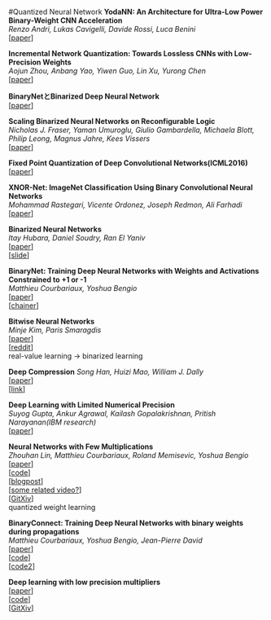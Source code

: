 #Quantized Neural Network
**YodaNN: An Architecture for Ultra-Low Power Binary-Weight CNN Acceleration**  
*Renzo Andri, Lukas Cavigelli, Davide Rossi, Luca Benini*  
[[paper](https://arxiv.org/abs/1606.05487v2)]  

**Incremental Network Quantization: Towards Lossless CNNs with Low-Precision Weights**  
*Aojun Zhou, Anbang Yao, Yiwen Guo, Lin Xu, Yurong Chen*  
[[paper](https://arxiv.org/abs/1702.03044)]  

**BinaryNetとBinarized Deep Neural Network**  
[[paper](https://tkng.org/b/2016/02/12/binarynet-and-binarized-neural-network/)]  

**Scaling Binarized Neural Networks on Reconfigurable Logic**  
*Nicholas J. Fraser, Yaman Umuroglu, Giulio Gambardella, Michaela Blott, Philip Leong, Magnus Jahre, Kees Vissers*  
[[paper](https://arxiv.org/abs/1701.03400)]  

**Fixed Point Quantization of Deep Convolutional Networks(ICML2016)**  
[[paper](http://jmlr.org/proceedings/papers/v48/linb16.pdf)]  

**XNOR-Net: ImageNet Classification Using Binary Convolutional Neural Networks**  
*Mohammad Rastegari, Vicente Ordonez, Joseph Redmon, Ali Farhadi*  
[[paper](http://arxiv.org/abs/1603.05279)]  

**Binarized Neural Networks**  
*Itay Hubara, Daniel Soudry, Ran El Yaniv*  
[[paper](http://arxiv.org/abs/1602.02505)]  
[[slide](https://www.slideshare.net/shotarosano5/binarized-neural-networks?ref=https://www.rco.recruit.co.jp/career/engineer/blog/nipsicdm2016yomi/)]  

**BinaryNet: Training Deep Neural Networks with Weights and Activations Constrained to +1 or -1**  
*Matthieu Courbariaux, Yoshua Bengio*  
[[paper](http://arxiv.org/abs/1602.02830)]  
[[chainer](https://github.com/hillbig/binary_net)]  

**Bitwise Neural Networks**  
*Minje Kim, Paris Smaragdis*  
[[paper](http://arxiv.org/abs/1601.06071)]  
[[reddit](https://www.reddit.com/r/MachineLearning/comments/42tfjw/bitwise_neural_networks/)]  
real-value learning -> binarized learning

**Deep Compression**
*Song Han, Huizi Mao, William J. Dally*  
[[paper](http://arxiv.org/abs/1510.00149)]  
[[link](http://web.stanford.edu/class/ee380/Abstracts/160106-slides.pdf)]  

**Deep Learning with Limited Numerical Precision**  
*Suyog Gupta, Ankur Agrawal, Kailash Gopalakrishnan, Pritish Narayanan(IBM research)*  
[[paper](http://jmlr.org/proceedings/papers/v37/gupta15.pdf)]  

**Neural Networks with Few Multiplications**  
*Zhouhan Lin, Matthieu Courbariaux, Roland Memisevic, Yoshua Bengio*  
[[paper](http://arxiv.org/abs/1510.03009)]  
[[code](https://github.com/MatthieuCourbariaux/BinaryConnect)]  
[[blogpost](http://nuit-blanche.blogspot.jp/2015/10/neural-networks-with-few.html)]  
[[some related video?](https://www.youtube.com/watch?v=DleXA5ADG78)]  
[[GitXiv](http://gitxiv.com/posts/FE8DeEN97Z6GR5Kvq/neural-networks-with-few-multiplications)]  
quantized weight learning

**BinaryConnect: Training Deep Neural Networks with binary weights during propagations**  
*Matthieu Courbariaux, Yoshua Bengio, Jean-Pierre David*  
[[paper](http://arxiv.org/abs/1511.00363)]  
[[code](https://github.com/hantek/BinaryConnect)]  
[[code2](https://github.com/hantek/binary_conv)]  

**Deep learning with low precision multipliers**  
[[paper](http://arxiv.org/abs/1412.7024)]  
[[code](https://github.com/MatthieuCourbariaux/deep-learning-multipliers)]  
[[GitXiv](http://gitxiv.com/posts/tmytRaBgBahjC7Y4G/low-precision-storage-for-deep-learning)]  


